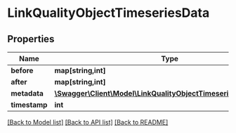 # LinkQualityObjectTimeseriesData

## Properties
Name | Type | Description | Notes
------------ | ------------- | ------------- | -------------
**before** | **map[string,int]** |  | [optional] 
**after** | **map[string,int]** |  | 
**metadata** | [**\Swagger\Client\Model\LinkQualityObjectTimeseriesDataMetadata**](LinkQualityObjectTimeseriesDataMetadata.md) |  | 
**timestamp** | **int** |  | 

[[Back to Model list]](../README.md#documentation-for-models) [[Back to API list]](../README.md#documentation-for-api-endpoints) [[Back to README]](../README.md)


